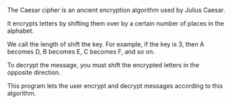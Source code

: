 The Caesar cipher is an ancient encryption algorithm used by Julius Caesar. 

It encrypts letters by shifting them over by a certain number of places in the alphabet. 

We call the length of shift the key. For example, if the key is 3, then A becomes D, B becomes E, C becomes F, and so on. 

To decrypt the message, you must shift the encrypted letters in the opposite direction. 

This program lets the user encrypt and decrypt messages according to this algorithm.

